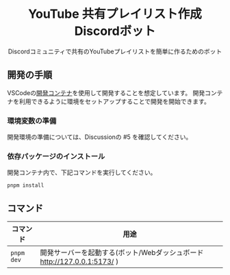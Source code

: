 <h1 align="center">YouTube 共有プレイリスト作成 Discordボット</h1>
<p align="center">Discordコミュニティで共有のYouTubeプレイリストを簡単に作るためのボット</p>

## 開発の手順
VSCodeの[開発コンテナ](https://code.visualstudio.com/docs/devcontainers/containers)を使用して開発することを想定しています。
開発コンテナを利用できるように環境をセットアップすることで開発を開始できます。

### 環境変数の準備
開発環境の準備については、Discussionの #5 を確認してください。

### 依存パッケージのインストール
開発コンテナ内で、下記コマンドを実行してください。
```
pnpm install
```


## コマンド
| コマンド | 用途 |
| --- | --- |
| `pnpm dev` | 開発サーバーを起動する(ボット/Webダッシュボード  http://127.0.0.1:5173/ ) |